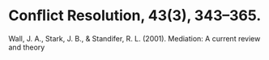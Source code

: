 # Conﬂict Resolution, 43(3), 343–365.

Wall, J. A., Stark, J. B., & Standifer, R. L. (2001). Mediation: A current review and theory